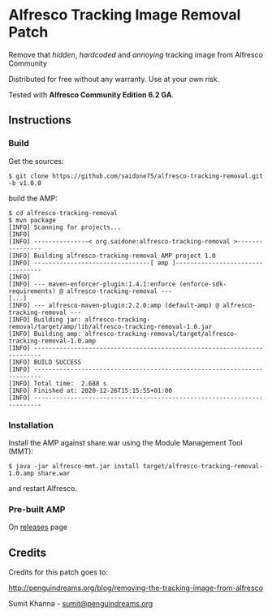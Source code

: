 # Alfresco Tracking Image Removal Patch
Remove that *hidden*, *hardcoded* and *annoying* tracking image from Alfresco Community

Distributed for free without any warranty. Use at your own risk.

Tested with **Alfresco Community Edition 6.2 GA**.

## Instructions
### Build
Get the sources:
```console
$ git clone https://github.com/saidone75/alfresco-tracking-removal.git -b v1.0.0
```
build the AMP:
```console
$ cd alfresco-tracking-removal
$ mvn package
[INFO] Scanning for projects...
[INFO]
[INFO] ---------------< org.saidone:alfresco-tracking-removal >----------------
[INFO] Building alfresco-tracking-removal AMP project 1.0
[INFO] --------------------------------[ amp ]---------------------------------
[INFO]
[INFO] --- maven-enforcer-plugin:1.4.1:enforce (enforce-sdk-requirements) @ alfresco-tracking-removal ---
[...]
[INFO] --- alfresco-maven-plugin:2.2.0:amp (default-amp) @ alfresco-tracking-removal ---
[INFO] Building jar: alfresco-tracking-removal/target/amp/lib/alfresco-tracking-removal-1.0.jar
[INFO] Building amp: alfresco-tracking-removal/target/alfresco-tracking-removal-1.0.amp
[INFO] ------------------------------------------------------------------------
[INFO] BUILD SUCCESS
[INFO] ------------------------------------------------------------------------
[INFO] Total time:  2.688 s
[INFO] Finished at: 2020-12-26T15:15:55+01:00
[INFO] ------------------------------------------------------------------------
```
### Installation
Install the AMP against share.war using the Module Management Tool (MMT):
```
$ java -jar alfresco-mmt.jar install target/alfresco-tracking-removal-1.0.amp share.war
```
and restart Alfresco.

### Pre-built AMP
On [releases](https://github.com/saidone75/alfresco-tracking-removal/releases) page

## Credits
Credits for this patch goes to:

http://penguindreams.org/blog/removing-the-tracking-image-from-alfresco 

Sumit Khanna - <sumit@penguindreams.org>
